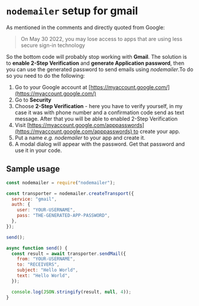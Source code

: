 # `nodemailer` setup for gmail

As mentioned in the comments and directly quoted from Google:

> On May 30 2022, you may lose access to apps that are using less secure sign-in technology

So the bottom code will probably stop working with **Gmail**. The solution is to **enable 2-Step Verification** and **generate Application password**, then you can use the generated password to send emails using *nodemailer*.To do so you need to do the following:

1. Go to your Google account at [https://myaccount.google.com/](https://myaccount.google.com/)
2. Go to **Security**
3. Choose **2-Step Verification** - here you have to verify yourself, in my case it was with phone number and a confirmation code send as text message. After that you will be able to enabled 2-Step Verification
4. Visit [https://myaccount.google.com/apppasswords](https://myaccount.google.com/apppasswords) to create your app.
5. Put a name *e.g. nodemailer* to your app and create it.
6. A modal dialog will appear with the password. Get that password and use it in your code.

## Sample usage

```javascript
const nodemailer = require("nodemailer");

const transporter = nodemailer.createTransport({
  service: "gmail",
  auth: {
    user: "YOUR-USERNAME",
    pass: "THE-GENERATED-APP-PASSWORD",
  },
});

send();

async function send() {
  const result = await transporter.sendMail({
    from: "YOUR-USERNAME",
    to: "RECEIVERS",
    subject: "Hello World",
    text: "Hello World",
  });

  console.log(JSON.stringify(result, null, 4));
}
```
